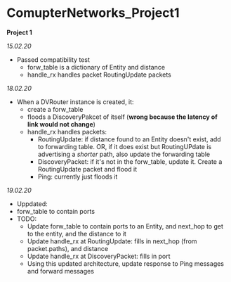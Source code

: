 # ComupterNetworks_Project1

**Project 1**

*15.02.20*
* Passed compatibility test
  * forw_table is a dictionary of Entity and distance
  * handle_rx handles packet RoutingUpdate packets
  
*18.02.20*
* When a DVRouter instance is created, it:
  * create a forw_table
  * floods a DiscoveryPakcet of itself (**wrong because the latency of link would not change**)
  * handle_rx handles packets:
    * RoutingUpdate: if distance found to an Entity doesn't exist, add to forwarding table. OR, if it does exist but RoutingUPdate is advertising a *shorter* path, also update the forwarding table
    * DiscoveryPacket: if it's not in the forw_table, update it. Create a RoutingUpdate packet and flood it
    * Ping: currently just floods it
    
*19.02.20*
* Uppdated:
 * forw_table to contain ports 
* TODO: 
  * Update forw_table to contain ports to an Entity, and next_hop to get to the entity, and the distance to it
  * Update handle_rx at RoutingUpdate: fills in next_hop (from packet.paths), and distance
  * Update handle_rx at DiscoveryPacket: fills in port
  * Using this updated architecture, update response to Ping messages and forward messages

